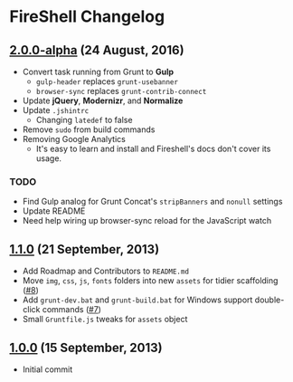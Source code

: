 # FireShell Changelog

## [2.0.0-alpha](https://github.com/toddmotto/fireshell/releases/tag/v2.0.0-alpha) (24 August, 2016)

* Convert task running from Grunt to **Gulp**
    - `gulp-header` replaces `grunt-usebanner`
    - `browser-sync` replaces `grunt-contrib-connect`
* Update **jQuery**, **Modernizr**, and **Normalize**
* Update `.jshintrc`
    - Changing `latedef` to false
* Remove `sudo` from build commands
* Removing Google Analytics
    - It's easy to learn and install and Fireshell's docs don't cover its usage.

### TODO

* Find Gulp analog for Grunt Concat's `stripBanners` and `nonull` settings
* Update README
* Need help wiring up browser-sync reload for the JavaScript watch

## [1.1.0](https://github.com/toddmotto/fireshell/releases/tag/v1.1.0) (21 September, 2013)

* Add Roadmap and Contributors to `README.md`
* Move `img`, `css`, `js`, `fonts` folders into new `assets` for tidier scaffolding ([#8](https://github.com/toddmotto/fireshell/pull/8))
* Add `grunt-dev.bat` and `grunt-build.bat` for Windows support double-click commands ([#7](https://github.com/toddmotto/fireshell/pull/7))
* Small `Gruntfile.js` tweaks for `assets` object

## [1.0.0](https://github.com/toddmotto/fireshell/releases/tag/v1.0.0) (15 September, 2013)

* Initial commit
